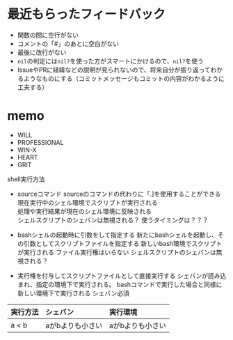 # 最近もらったフィードバック
- 関数の間に空行がない
- コメントの「#」のあとに空白がない
- 最後に改行がない
- `nil`の判定には`nil?`を使った方がスマートにかけるので、`nil?`を使う
- IssueやPRに経緯などの説明が見られないので、将来自分が振り返ってわかるようなものにする（コミットメッセージもコミットの内容がわかるように工夫する）

# memo
- WILL
- PROFESSIONAL
- WIN-X
- HEART
- GRIT

shell実行方法
- sourceコマンド
sourceのコマンドの代わりに「.]を使用することができる<br>
現在実行中のシェル環境でスクリプトが実行される<br>
処理や実行結果が現在のシェル環境に反映される<br>
シェルスクリプトのシェバンは無視される？
使うタイミングは？？？

- bashシェルの起動時に引数をして指定する
新たにbashシェルを起動し、その引数としてスクリプトファイルを指定する
新しいbash環境でスクリプトが実行される
ファイル実行権はいらない
シェルスクリプトのシェバンは無視される？

- 実行権を付与してスクリプトファイルとして直接実行する
シェバンが読み込まれ、指定の環境下で実行される。
bashコマンドで実行した場合と同様に新しい環境下で実行される
シェバン必須

| 実行方法 | シェバン | 実行環境 | 
| :--- | :--- | :--- |
| a < b | aがbよりも小さい | aがbよりも小さい |
